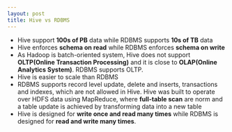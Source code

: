 ```yaml
---
layout: post
title: Hive vs RDBMS
---
```


- Hive support **100s of PB** data while RDBMS supports **10s of TB** data
- Hive enforces **schema on read** while RDBMS enforces **schema on write**
- As Hadoop is batch-oriented system, Hive does not support **OLTP(Online Transaction Processing)** and it is close to **OLAP(Online Analytics System)**. RDBMS supports OLTP.
- Hive is easier to scale than RDBMS
- RDBMS supports record level update, delete and inserts, transactions and indexes, which are not allowed in Hive. Hive was built to operate over HDFS data using MapReduce, where **full-table scan** are norm and a table update is achieved by transforming data into a new table
- Hive is designed for **write once and read many times** while RDBMS is designed for **read and write many times**.